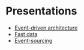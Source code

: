 # Presentations

 - [Event-driven architecture](event-driven-architecture/index.html)
 - [Fast data](fast-data/index.html)
 - [Event-sourcing](event-sourcing/index.html)